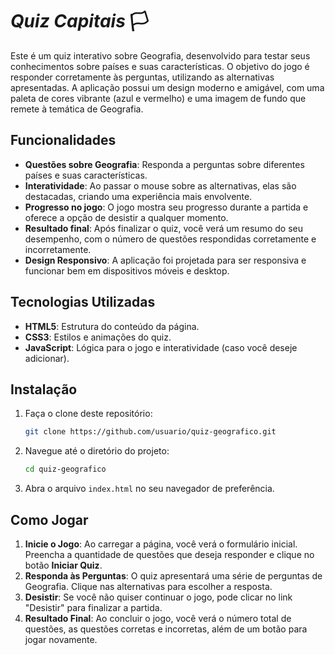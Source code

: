 # *Quiz Capitais* 🏳️ 

Este é um quiz interativo sobre Geografia, desenvolvido para testar seus conhecimentos sobre países e suas características. O objetivo do jogo é responder corretamente às perguntas, utilizando as alternativas apresentadas. A aplicação possui um design moderno e amigável, com uma paleta de cores vibrante (azul e vermelho) e uma imagem de fundo que remete à temática de Geografia.

## Funcionalidades

- **Questões sobre Geografia**: Responda a perguntas sobre diferentes países e suas características.
- **Interatividade**: Ao passar o mouse sobre as alternativas, elas são destacadas, criando uma experiência mais envolvente.
- **Progresso no jogo**: O jogo mostra seu progresso durante a partida e oferece a opção de desistir a qualquer momento.
- **Resultado final**: Após finalizar o quiz, você verá um resumo do seu desempenho, com o número de questões respondidas corretamente e incorretamente.
- **Design Responsivo**: A aplicação foi projetada para ser responsiva e funcionar bem em dispositivos móveis e desktop.

## Tecnologias Utilizadas

- **HTML5**: Estrutura do conteúdo da página.
- **CSS3**: Estilos e animações do quiz.
- **JavaScript**: Lógica para o jogo e interatividade (caso você deseje adicionar).

## Instalação

1. Faça o clone deste repositório:
    ```bash
    git clone https://github.com/usuario/quiz-geografico.git
    ```

2. Navegue até o diretório do projeto:
    ```bash
    cd quiz-geografico
    ```

3. Abra o arquivo `index.html` no seu navegador de preferência.

## Como Jogar

1. **Inicie o Jogo**: Ao carregar a página, você verá o formulário inicial. Preencha a quantidade de questões que deseja responder e clique no botão **Iniciar Quiz**.
2. **Responda às Perguntas**: O quiz apresentará uma série de perguntas de Geografia. Clique nas alternativas para escolher a resposta.
3. **Desistir**: Se você não quiser continuar o jogo, pode clicar no link "Desistir" para finalizar a partida.
4. **Resultado Final**: Ao concluir o jogo, você verá o número total de questões, as questões corretas e incorretas, além de um botão para jogar novamente.



 
